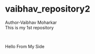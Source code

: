 # vaibhav_repository2
Author-Vaibhav Moharkar
<br>
This is my 1st repository

<br>

Hello From My Side
